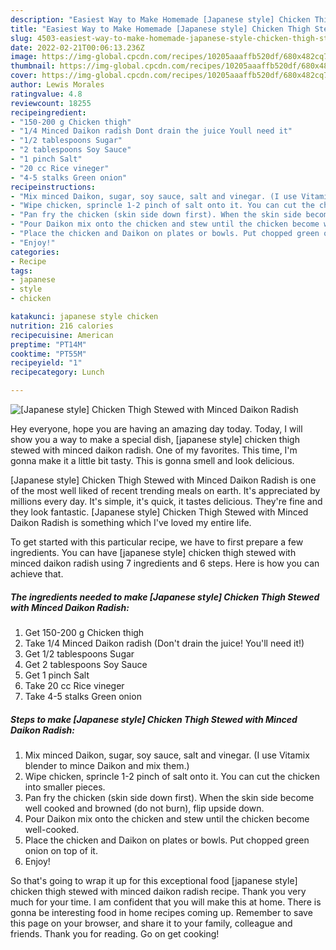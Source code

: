 ```yaml
---
description: "Easiest Way to Make Homemade [Japanese style] Chicken Thigh Stewed with Minced Daikon Radish"
title: "Easiest Way to Make Homemade [Japanese style] Chicken Thigh Stewed with Minced Daikon Radish"
slug: 4503-easiest-way-to-make-homemade-japanese-style-chicken-thigh-stewed-with-minced-daikon-radish
date: 2022-02-21T00:06:13.236Z
image: https://img-global.cpcdn.com/recipes/10205aaaffb520df/680x482cq70/japanese-style-chicken-thigh-stewed-with-minced-daikon-radish-recipe-main-photo.jpg
thumbnail: https://img-global.cpcdn.com/recipes/10205aaaffb520df/680x482cq70/japanese-style-chicken-thigh-stewed-with-minced-daikon-radish-recipe-main-photo.jpg
cover: https://img-global.cpcdn.com/recipes/10205aaaffb520df/680x482cq70/japanese-style-chicken-thigh-stewed-with-minced-daikon-radish-recipe-main-photo.jpg
author: Lewis Morales
ratingvalue: 4.8
reviewcount: 18255
recipeingredient:
- "150-200 g Chicken thigh"
- "1/4 Minced Daikon radish Dont drain the juice Youll need it"
- "1/2 tablespoons Sugar"
- "2 tablespoons Soy Sauce"
- "1 pinch Salt"
- "20 cc Rice vineger"
- "4-5 stalks Green onion"
recipeinstructions:
- "Mix minced Daikon, sugar, soy sauce, salt and vinegar. (I use Vitamix blender to mince Daikon and mix them.)"
- "Wipe chicken, sprincle 1-2 pinch of salt onto it. You can cut the chicken into smaller pieces."
- "Pan fry the chicken (skin side down first). When the skin side become well cooked and browned (do not burn), flip upside down."
- "Pour Daikon mix onto the chicken and stew until the chicken become well-cooked."
- "Place the chicken and Daikon on plates or bowls. Put chopped green onion on top of it."
- "Enjoy!"
categories:
- Recipe
tags:
- japanese
- style
- chicken

katakunci: japanese style chicken 
nutrition: 216 calories
recipecuisine: American
preptime: "PT14M"
cooktime: "PT55M"
recipeyield: "1"
recipecategory: Lunch

---
```



![[Japanese style] Chicken Thigh Stewed with Minced Daikon Radish](https://img-global.cpcdn.com/recipes/10205aaaffb520df/680x482cq70/japanese-style-chicken-thigh-stewed-with-minced-daikon-radish-recipe-main-photo.jpg)

Hey everyone, hope you are having an amazing day today. Today, I will show you a way to make a special dish, [japanese style] chicken thigh stewed with minced daikon radish. One of my favorites. This time, I'm gonna make it a little bit tasty. This is gonna smell and look delicious.



[Japanese style] Chicken Thigh Stewed with Minced Daikon Radish is one of the most well liked of recent trending meals on earth. It's appreciated by millions every day. It's simple, it's quick, it tastes delicious. They're fine and they look fantastic. [Japanese style] Chicken Thigh Stewed with Minced Daikon Radish is something which I've loved my entire life.


To get started with this particular recipe, we have to first prepare a few ingredients. You can have [japanese style] chicken thigh stewed with minced daikon radish using 7 ingredients and 6 steps. Here is how you can achieve that.

<!--inarticleads1-->

##### The ingredients needed to make [Japanese style] Chicken Thigh Stewed with Minced Daikon Radish:

1. Get 150-200 g Chicken thigh
1. Take 1/4 Minced Daikon radish (Don&#39;t drain the juice! You&#39;ll need it!)
1. Get 1/2 tablespoons Sugar
1. Get 2 tablespoons Soy Sauce
1. Get 1 pinch Salt
1. Take 20 cc Rice vineger
1. Take 4-5 stalks Green onion




<!--inarticleads2-->

##### Steps to make [Japanese style] Chicken Thigh Stewed with Minced Daikon Radish:

1. Mix minced Daikon, sugar, soy sauce, salt and vinegar. (I use Vitamix blender to mince Daikon and mix them.)
1. Wipe chicken, sprincle 1-2 pinch of salt onto it. You can cut the chicken into smaller pieces.
1. Pan fry the chicken (skin side down first). When the skin side become well cooked and browned (do not burn), flip upside down.
1. Pour Daikon mix onto the chicken and stew until the chicken become well-cooked.
1. Place the chicken and Daikon on plates or bowls. Put chopped green onion on top of it.
1. Enjoy!




So that's going to wrap it up for this exceptional food [japanese style] chicken thigh stewed with minced daikon radish recipe. Thank you very much for your time. I am confident that you will make this at home. There is gonna be interesting food in home recipes coming up. Remember to save this page on your browser, and share it to your family, colleague and friends. Thank you for reading. Go on get cooking!

